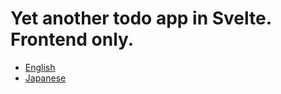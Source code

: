 # Yet another todo app in Svelte. Frontend only. 

- [English](https://senzu.hashnode.dev/nothing-special-svelte-todo-app)
- [Japanese](https://zenn.dev/masaino/articles/5750eccd109cdf)
